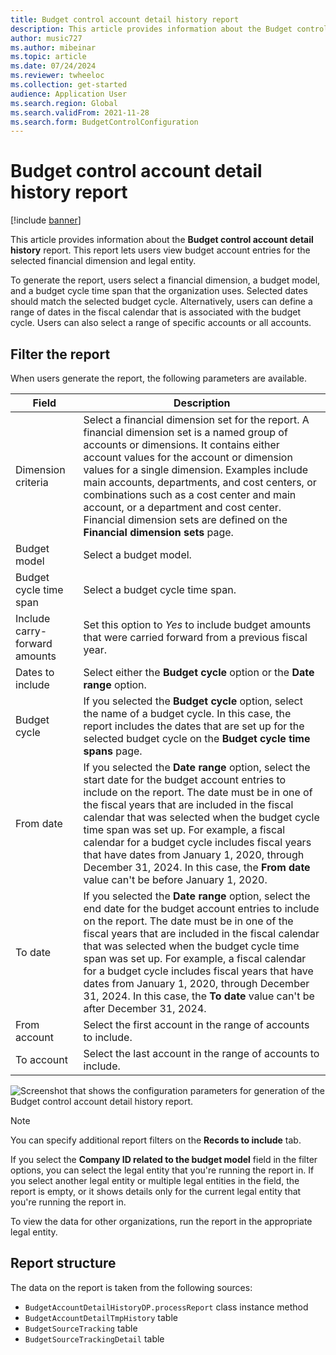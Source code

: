 ```yaml
---
title: Budget control account detail history report
description: This article provides information about the Budget control account detail history report. 
author: music727
ms.author: mibeinar
ms.topic: article
ms.date: 07/24/2024
ms.reviewer: twheeloc
ms.collection: get-started
audience: Application User
ms.search.region: Global
ms.search.validFrom: 2021-11-28
ms.search.form: BudgetControlConfiguration
---
```


# Budget control account detail history report 

[!include [banner](../includes/banner.md)]

This article provides information about the **Budget control account detail history** report. This report lets users view budget account entries for the selected financial dimension and legal entity.

To generate the report, users select a financial dimension, a budget model, and a budget cycle time span that the organization uses. Selected dates should match the selected budget cycle. Alternatively, users can define a range of dates in the fiscal calendar that is associated with the budget cycle. Users can also select a range of specific accounts or all accounts.

## Filter the report 

When users generate the report, the following parameters are available.

| Field | Description |
| ----- | ----------- |
| Dimension criteria | Select a financial dimension set for the report. A financial dimension set is a named group of accounts or dimensions. It contains either account values for the account or dimension values for a single dimension. Examples include main accounts, departments, and cost centers, or combinations such as a cost center and main account, or a department and cost center. Financial dimension sets are defined on the **Financial dimension sets** page. |
| Budget model | Select a budget model. |
| Budget cycle time span | Select a budget cycle time span. |
| Include carry-forward amounts | Set this option to *Yes* to include budget amounts that were carried forward from a previous fiscal year.|
| Dates to include | Select either the **Budget cycle** option or the **Date range** option. |
| Budget cycle | If you selected the **Budget cycle** option, select the name of a budget cycle. In this case, the report includes the dates that are set up for the selected budget cycle on the **Budget cycle time spans** page. |
| From date | If you selected the **Date range** option, select the start date for the budget account entries to include on the report. The date must be in one of the fiscal years that are included in the fiscal calendar that was selected when the budget cycle time span was set up. For example, a fiscal calendar for a budget cycle includes fiscal years that have dates from January 1, 2020, through December 31, 2024. In this case, the **From date** value can't be before January 1, 2020.|
| To date | If you selected the **Date range** option, select the end date for the budget account entries to include on the report. The date must be in one of the fiscal years that are included in the fiscal calendar that was selected when the budget cycle time span was set up. For example, a fiscal calendar for a budget cycle includes fiscal years that have dates from January 1, 2020, through December 31, 2024. In this case, the **To date** value can't be after December 31, 2024.|
| From account | Select the first account in the range of accounts to include. |
| To account | Select the last account in the range of accounts to include. |

![Screenshot that shows the configuration parameters for generation of the Budget control account detail history report.](https://github.com/user-attachments/assets/99a7f195-d139-4a03-b282-308b7b6a5649)

> [!NOTE]
> You can specify additional report filters on the **Records to include** tab.
>
> If you select the **Company ID related to the budget model** field in the filter options, you can select the legal entity that you're running the report in. If you select another legal entity or multiple legal entities in the field, the report is empty, or it shows details only for the current legal entity that you're running the report in.
>
> To view the data for other organizations, run the report in the appropriate legal entity.

## Report structure

The data on the report is taken from the following sources:

- `BudgetAccountDetailHistoryDP.processReport` class instance method
- `BudgetAccountDetailTmpHistory` table
- `BudgetSourceTracking` table
- `BudgetSourceTrackingDetail` table
